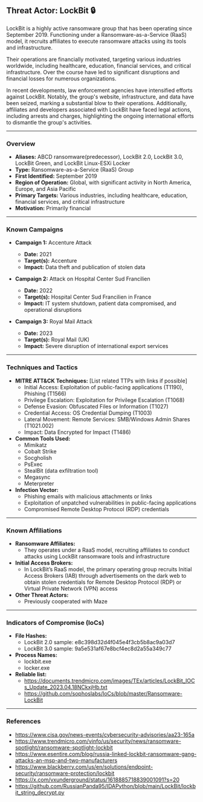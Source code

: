 ## Threat Actor: LockBit 🔒
LockBit is a highly active ransomware group that has been operating since September 2019. Functioning under a Ransomware-as-a-Service (RaaS) model, it recruits affiliates to execute ransomware attacks using its tools and infrastructure.

Their operations are financially motivated, targeting various industries worldwide, including healthcare, education, financial services, and critical infrastructure. Over the course have led to significant disruptions and financial losses for numerous organizations.

In recent developments, law enforcement agencies have intensified efforts against LockBit. Notably, the group's website, infrastructure, and data have been seized, marking a substantial blow to their operations. 
Additionally, affiliates and developers associated with LockBit have faced legal actions, including arrests and charges, highlighting the ongoing international efforts to dismantle the group's activities. 

---
### Overview
- **Aliases:** ABCD ransomware(predecessor), LockBit 2.0, LockBit 3.0, LockBit Green, and LockBit Linux-ESXi Locker
- **Type:** Ransomware-as-a-Service (RaaS) Group
- **First Identified:** September 2019
- **Region of Operation:** Global, with significant activity in North America, Europe, and Asia Pacific
- **Primary Targets:** Various industries, including healthcare, education, financial services, and critical infrastructure
- **Motivation:** Primarily financial

---
### Known Campaigns
- **Campaign 1:** Accenture Attack
  - **Date:** 2021
  - **Target(s):** Accenture
  - **Impact:** Data theft and publication of stolen data

- **Campaign 2:** Attack on Hospital Center Sud Francilien
  - **Date:** 2022
  - **Target(s):** Hospital Center Sud Francilien in France
  - **Impact:**  IT system shutdown, patient data compromised, and operational disruptions

- **Campaign 3:** Royal Mail Attack
  - **Date:** 2023
  - **Target(s):** Royal Mail (UK)
  - **Impact:** Severe disruption of international export services
    
---
### Techniques and Tactics
- **MITRE ATT&CK Techniques:** [List related TTPs with links if possible]
  - Initial Access: Exploitation of public-facing applications (T1190), Phishing (T1566)
  - Privilege Escalation: Exploitation for Privilege Escalation (T1068)
  - Defense Evasion: Obfuscated Files or Information (T1027)
  - Credential Access: OS Credential Dumping (T1003)
  - Lateral Movement: Remote Services: SMB/Windows Admin Shares (T1021.002)
  - Impact: Data Encrypted for Impact (T1486)
- **Common Tools Used:**
  - Mimikatz
  - Cobalt Strike
  - Socgholish
  - PsExec
  - StealBit (data exfiltration tool)
  - Megasync
  - Meterpreter
- **Infection Vector:**
  - Phishing emails with malicious attachments or links
  - Exploitation of unpatched vulnerabilities in public-facing applications
  - Compromised Remote Desktop Protocol (RDP) credentials

---
### Known Affiliations
- **Ransomware Affiliates:** 
  - They operates under a RaaS model, recruiting affiliates to conduct attacks using LockBit ransomware tools and infrastructure
- **Initial Access Brokers:** 
  - In LockBit’s RaaS model, the primary operating group recruits Initial Access Brokers (IAB) through advertisements on the dark web to obtain stolen credentials for Remote Desktop Protocol (RDP) or Virtual Private Network (VPN) access
- **Other Threat Actors:** 
  - Previously cooperated with Maze

---
### Indicators of Compromise (IoCs)
- **File Hashes:** 
  - LockBit 2.0 sample: e8c398d32d4f045e4f3cb5b8ac9a03d7
  - LockBit 3.0 sample: 9a5e531af67e8bcf4ec8d2a55a349c77
- **Process Names:**
  - lockbit.exe
  - locker.exe
- **Reliable list:**
  - https://documents.trendmicro.com/images/TEx/articles/LockBit_IOCs_Update_2023.04.18NCkxjHb.txt
  - https://github.com/sophoslabs/IoCs/blob/master/Ransomware-LockBit
  
---
### References
- https://www.cisa.gov/news-events/cybersecurity-advisories/aa23-165a
- https://www.trendmicro.com/vinfo/us/security/news/ransomware-spotlight/ransomware-spotlight-lockbit
- https://www.esentire.com/blog/russia-linked-lockbit-ransomware-gang-attacks-an-msp-and-two-manufacturers
- https://www.blackberry.com/us/en/solutions/endpoint-security/ransomware-protection/lockbit
- https://x.com/vxunderground/status/1618885718839001091?s=20
- https://github.com/RussianPanda95/IDAPython/blob/main/LockBit/lockbit_string_decrypt.py
